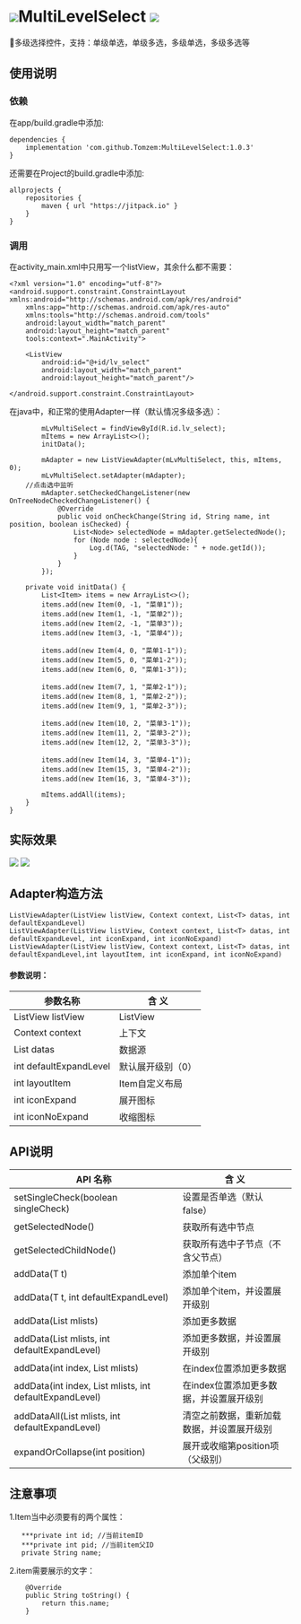 # ![](https://assets-cdn.github.com/images/icons/emoji/octocat.png)MultiLevelSelect [![](https://jitpack.io/v/Tomzem/MultiLevelSelect.svg)](https://jitpack.io/#Tomzem/MultiLevelSelect)

🍎多级选择控件，支持：单级单选，单级多选，多级单选，多级多选等

## 使用说明
### 依赖
在app/build.gradle中添加:
```
dependencies {
    implementation 'com.github.Tomzem:MultiLevelSelect:1.0.3'
}
```
还需要在Project的build.gradle中添加:
```
allprojects {
    repositories {
        maven { url "https://jitpack.io" }
    }
}
```

### 调用
在activity_main.xml中只用写一个listView，其余什么都不需要：
```
<?xml version="1.0" encoding="utf-8"?>
<android.support.constraint.ConstraintLayout xmlns:android="http://schemas.android.com/apk/res/android"
    xmlns:app="http://schemas.android.com/apk/res-auto"
    xmlns:tools="http://schemas.android.com/tools"
    android:layout_width="match_parent"
    android:layout_height="match_parent"
    tools:context=".MainActivity">

    <ListView
        android:id="@+id/lv_select"
        android:layout_width="match_parent"
        android:layout_height="match_parent"/>

</android.support.constraint.ConstraintLayout>
```
在java中，和正常的使用Adapter一样（默认情况多级多选）：
```
        mLvMultiSelect = findViewById(R.id.lv_select);
        mItems = new ArrayList<>();
        initData();
				
        mAdapter = new ListViewAdapter(mLvMultiSelect, this, mItems, 0);
        mLvMultiSelect.setAdapter(mAdapter);
	//点击选中监听
        mAdapter.setCheckedChangeListener(new OnTreeNodeCheckedChangeListener() {
            @Override
            public void onCheckChange(String id, String name, int position, boolean isChecked) {
                List<Node> selectedNode = mAdapter.getSelectedNode();
                for (Node node : selectedNode){
                    Log.d(TAG, "selectedNode: " + node.getId());
                }
            }
        });

    private void initData() {
        List<Item> items = new ArrayList<>();
        items.add(new Item(0, -1, "菜单1"));
        items.add(new Item(1, -1, "菜单2"));
        items.add(new Item(2, -1, "菜单3"));
        items.add(new Item(3, -1, "菜单4"));

        items.add(new Item(4, 0, "菜单1-1"));
        items.add(new Item(5, 0, "菜单1-2"));
        items.add(new Item(6, 0, "菜单1-3"));

        items.add(new Item(7, 1, "菜单2-1"));
        items.add(new Item(8, 1, "菜单2-2"));
        items.add(new Item(9, 1, "菜单2-3"));

        items.add(new Item(10, 2, "菜单3-1"));
        items.add(new Item(11, 2, "菜单3-2"));
        items.add(new Item(12, 2, "菜单3-3"));

        items.add(new Item(14, 3, "菜单4-1"));
        items.add(new Item(15, 3, "菜单4-2"));
        items.add(new Item(16, 3, "菜单4-3"));

        mItems.addAll(items);
    }
}
```
## 实际效果
![](https://github.com/Tomzem/MultiLevelSelect/blob/master/Image/20181023-1451-52.png?raw=true)  ![](https://github.com/Tomzem/MultiLevelSelect/blob/master/Image/20181024-1755-11.png?raw=true)

## Adapter构造方法
```
ListViewAdapter(ListView listView, Context context, List<T> datas, int defaultExpandLevel)
ListViewAdapter(ListView listView, Context context, List<T> datas, int defaultExpandLevel, int iconExpand, int iconNoExpand)      
ListViewAdapter(ListView listView, Context context, List<T> datas, int defaultExpandLevel,int layoutItem, int iconExpand, int iconNoExpand)
```
#### 参数说明：
|参数名称        | 含 义   |
| --------   | -----  |
| ListView listView    | ListView |	
| Context context    | 上下文 |
| List<T> datas    | 数据源 |
| int defaultExpandLevel    | 默认展开级别（0） |
| int layoutItem    | Item自定义布局 |
| int iconExpand    | 展开图标 |
| int iconNoExpand    | 收缩图标 |
	

## API说明
| API 名称        | 含 义   |
| --------   | -----  |
| setSingleCheck(boolean singleCheck)    | 设置是否单选（默认false） |
| getSelectedNode()        |   获取所有选中节点  |
| getSelectedChildNode()        |    获取所有选中子节点（不含父节点）    |
| addData(T t)    | 添加单个item |
| addData(T t, int defaultExpandLevel)        |   添加单个item，并设置展开级别  |
| addData(List<T> mlists)        |    添加更多数据    |
| addData(List<T> mlists, int defaultExpandLevel)    | 添加更多数据，并设置展开级别 |
| addData(int index, List<T> mlists)        |  在index位置添加更多数据  |
| addData(int index, List<T> mlists, int defaultExpandLevel)       |    在index位置添加更多数据，并设置展开级别    |
| addDataAll(List<T> mlists, int defaultExpandLevel)    | 清空之前数据，重新加载数据，并设置展开级别 |
| expandOrCollapse(int position)        |   展开或收缩第position项（父级别）  |
	
## 注意事项
1.Item当中必须要有的两个属性：
```
   ***private int id; //当前itemID
   ***private int pid; //当前item父ID
   private String name;
```
2.item需要展示的文字：
```
    @Override
    public String toString() {
        return this.name;
    }
```  
    
